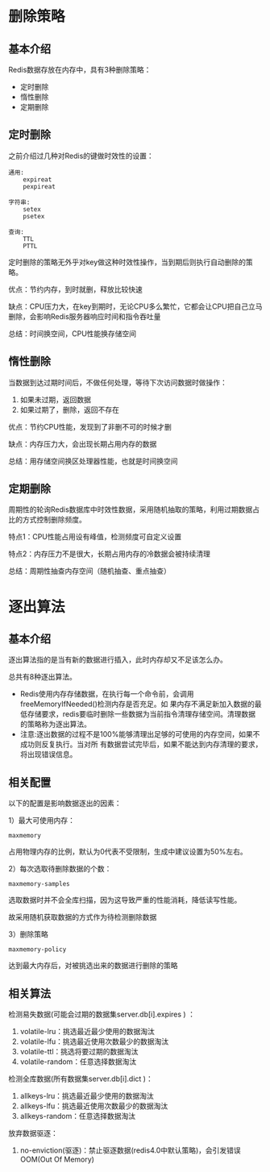 # 删除策略



## 基本介绍

Redis数据存放在内存中，具有3种删除策略：

- 定时删除
- 惰性删除
- 定期删除



## 定时删除

之前介绍过几种对Redis的键做时效性的设置：

```
通用:
	expireat
	pexpireat
	
字符串:
	setex
	psetex
	
查询:
	TTL
	PTTL
```

定时删除的策略无外乎对key做这种时效性操作，当到期后则执行自动删除的策略。

优点：节约内存，到时就删，释放比较快速

缺点：CPU压力大，在key到期时，无论CPU多么繁忙，它都会让CPU把自己立马删除，会影响Redis服务器响应时间和指令吞吐量

总结：时间换空间，CPU性能换存储空间



## 惰性删除

当数据到达过期时间后，不做任何处理，等待下次访问数据时做操作：

1. 如果未过期，返回数据
2. 如果过期了，删除，返回不存在

优点：节约CPU性能，发现到了非删不可的时候才删

缺点：内存压力大，会出现长期占用内存的数据

总结：用存储空间换区处理器性能，也就是时间换空间



## 定期删除

周期性的轮询Redis数据库中时效性数据，采用随机抽取的策略，利用过期数据占比的方式控制删除频度。

特点1：CPU性能占用设有峰值，检测频度可自定义设置

特点2：内存压力不是很大，长期占用内存的冷数据会被持续清理

总结：周期性抽查内存空间（随机抽查、重点抽查）



# 逐出算法



## 基本介绍

逐出算法指的是当有新的数据进行插入，此时内存却又不足该怎么办。

总共有8种逐出算法。

- Redis使用内存存储数据，在执行每一个命令前，会调用freeMemoryIfNeeded()检测内存是否充足。如 果内存不满足新加入数据的最低存储要求，redis要临时删除一些数据为当前指令清理存储空间。清理数据 的策略称为逐出算法。
- 注意:逐出数据的过程不是100%能够清理出足够的可使用的内存空间，如果不成功则反复执行。当对所 有数据尝试完毕后，如果不能达到内存清理的要求，将出现错误信息。



## 相关配置

以下的配置是影响数据逐出的因素：

1）最大可使用内存：

```
maxmemory
```

占用物理内存的比例，默认为0代表不受限制，生成中建议设置为50%左右。

2）每次选取待删除数据的个数：

```
maxmemory-samples
```

选取数据时并不会全库扫描，因为这导致严重的性能消耗，降低读写性能。

故采用随机获取数据的方式作为待检测删除数据

3）删除策略

```
maxmemory-policy
```

达到最大内存后，对被挑选出来的数据进行删除的策略



## 相关算法

检测易失数据(可能会过期的数据集server.db[i].expires ) ：

1. volatile-lru：挑选最近最少使用的数据淘汰
2. volatile-lfu：挑选最近使用次数最少的数据淘汰
3. volatile-ttl：挑选将要过期的数据淘汰
4. volatile-random：任意选择数据淘汰

检测全库数据(所有数据集server.db[i].dict )：

1. allkeys-lru：挑选最近最少使用的数据淘汰
2. allkeys-lfu：挑选最近使用次数最少的数据淘汰
3. allkeys-random：任意选择数据淘汰

放弃数据驱逐：

1. no-enviction(驱逐)：禁止驱逐数据(redis4.0中默认策略)，会引发错误OOM(Out Of Memory)